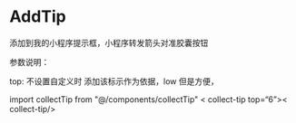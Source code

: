 <!--
 * @Descripttion: 
 * @version: 
 * @Author: Henry
 * @Date: 2020-04-07 23:41:01
 * @LastEditors: Henry
 * @LastEditTime: 2020-04-07 23:52:41
 -->
# AddTip
添加到我的小程序提示框，小程序转发箭头对准胶囊按钮

参数说明：

top: 不设置自定义时 添加该标示作为依据，low 但是方便，
 
import collectTip from "@/components/collectTip"
< collect-tip top=“6”>< collect-tip/>
